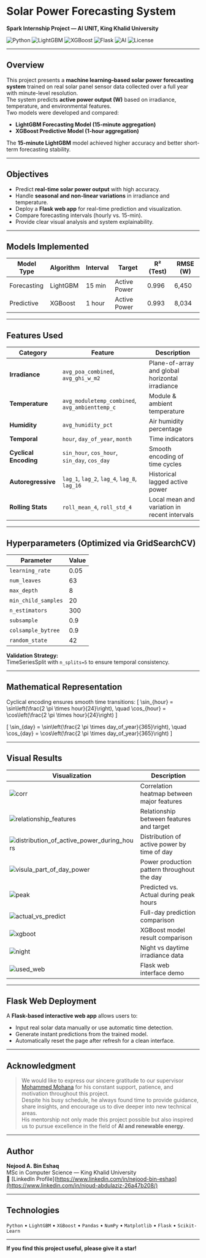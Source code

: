 #  Solar Power Forecasting System  
**Spark Internship Project — AI UNIT, King Khalid University**

![Python](https://img.shields.io/badge/Python-3.12-blue?logo=python)
![LightGBM](https://img.shields.io/badge/LightGBM-Forecasting-green)
![XGBoost](https://img.shields.io/badge/XGBoost-Predictive-orange)
![Flask](https://img.shields.io/badge/Flask-WebApp-black?logo=flask)
![AI](https://img.shields.io/badge/AI%20Unit-KKU-red)
![License](https://img.shields.io/badge/License-MIT-yellow)

---

##  Overview

This project presents a **machine learning–based solar power forecasting system** trained on real solar panel sensor data collected over a full year with minute-level resolution.  
The system predicts **active power output (W)** based on irradiance, temperature, and environmental features.  
Two models were developed and compared:
- **LightGBM Forecasting Model (15-minute aggregation)**
- **XGBoost Predictive Model (1-hour aggregation)**

The **15-minute LightGBM** model achieved higher accuracy and better short-term forecasting stability.

---

##  Objectives
- Predict **real-time solar power output** with high accuracy.  
- Handle **seasonal and non-linear variations** in irradiance and temperature.  
- Deploy a **Flask web app** for real-time prediction and visualization.  
- Compare forecasting intervals (hourly vs. 15-min).  
- Provide clear visual analysis and system explainability.

---

##  Models Implemented

| Model Type | Algorithm | Interval | Target | R² (Test) | RMSE (W) |
|-------------|------------|-----------|----------|------------|------------|
| Forecasting | LightGBM | 15 min | Active Power | 0.996 | 6,450 |
| Predictive | XGBoost | 1 hour | Active Power | 0.993 | 8,034 |

---

##  Features Used

| Category | Feature | Description |
|-----------|----------|-------------|
| **Irradiance** | `avg_poa_combined`, `avg_ghi_w_m2` | Plane-of-array and global horizontal irradiance |
| **Temperature** | `avg_moduletemp_combined`, `avg_ambienttemp_c` | Module & ambient temperature |
| **Humidity** | `avg_humidity_pct` | Air humidity percentage |
| **Temporal** | `hour`, `day_of_year`, `month` | Time indicators |
| **Cyclical Encoding** | `sin_hour`, `cos_hour`, `sin_day`, `cos_day` | Smooth encoding of time cycles |
| **Autoregressive** | `lag_1`, `lag_2`, `lag_4`, `lag_8`, `lag_16` | Historical lagged active power |
| **Rolling Stats** | `roll_mean_4`, `roll_std_4` | Local mean and variation in recent intervals |

---

##  Hyperparameters (Optimized via GridSearchCV)

| Parameter | Value |
|------------|--------|
| `learning_rate` | 0.05 |
| `num_leaves` | 63 |
| `max_depth` | 8 |
| `min_child_samples` | 20 |
| `n_estimators` | 300 |
| `subsample` | 0.9 |
| `colsample_bytree` | 0.9 |
| `random_state` | 42 |

**Validation Strategy:**  
TimeSeriesSplit with `n_splits=5` to ensure temporal consistency.

---

##  Mathematical Representation

Cyclical encoding ensures smooth time transitions:
\[
\sin_{hour} = \sin\left(\frac{2 \pi \times hour}{24}\right), \quad
\cos_{hour} = \cos\left(\frac{2 \pi \times hour}{24}\right)
\]

\[
\sin_{day} = \sin\left(\frac{2 \pi \times day\_of\_year}{365}\right), \quad
\cos_{day} = \cos\left(\frac{2 \pi \times day\_of\_year}{365}\right)
\]

---

##  Visual Results

| Visualization | Description |
|----------------|-------------|
| ![corr](solar_studio/corr.png) | Correlation heatmap between major features |
| ![relationship_features](solar_studio/relationship_features.png) | Relationship between features and target |
| ![distribution_of_active_power_during_hours](solar_studio/distribution_of_active_power_during_hours.png) | Distribution of active power by time of day |
| ![visula_part_of_day_power](solar_studio/visula_part_of_day_power.png) | Power production pattern throughout the day |
| ![peak](solar_studio/peak.png) | Predicted vs. Actual during peak hours |
| ![actual_vs_predict](solar_studio/actual_vs_predict.png) | Full-day prediction comparison |
| ![xgboot](solar_studio/xgboot.png) | XGBoost model result comparison |
| ![night](solar_studio/night.png) | Night vs daytime irradiance data |
| ![used_web](solar_studio/used_web.gif) | Flask web interface demo |

---

##  Flask Web Deployment

A **Flask-based interactive web app** allows users to:
- Input real solar data manually or use automatic time detection.
- Generate instant predictions from the trained model.
- Automatically reset the page after refresh for a clean interface.

---

##  Acknowledgment

> We would like to express our sincere gratitude to our supervisor
> [Mohammed Mohana](https://www.linkedin.com/in/nejood-bin-eshaq) 
> for his constant support, patience, and motivation throughout this project.  
> Despite his busy schedule, he always found time to provide guidance, share insights, and encourage us to dive deeper into new technical areas.  
> His mentorship not only made this project possible but also inspired us to pursue excellence in the field of **AI and renewable energy**.

---

##  Author

 **Nejood A. Bin Eshaq**  
MSc in Computer Science — King Khalid University  
🔗 [LinkedIn Profile](https://www.linkedin.com/in/nejood-bin-eshaq](https://www.linkedin.com/in/njoud-abdulaziz-26a47b208/)

---

##  Technologies

`Python` • `LightGBM` • `XGBoost` • `Pandas` • `NumPy` • `Matplotlib` • `Flask` • `Scikit-Learn`

---

 **If you find this project useful, please give it a star!**
